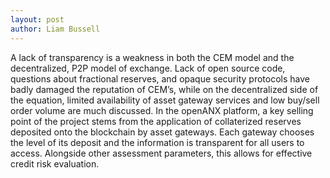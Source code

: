 ```yaml
---
layout: post
author: Liam Bussell
---
```


A lack of transparency is a weakness in both the CEM model and the decentralized, P2P model of exchange. Lack of open source code, questions about fractional reserves, and opaque security protocols have badly damaged the reputation of CEM’s, while on the decentralized side of the equation, limited availability of asset gateway services and low buy/sell order volume are much discussed. In the openANX platform, a key selling point of the project stems from the application of collaterized reserves deposited onto the blockchain by asset gateways. Each gateway chooses the level of its deposit and the information is transparent for all users to access. Alongside other assessment parameters, this allows for effective credit risk evaluation.